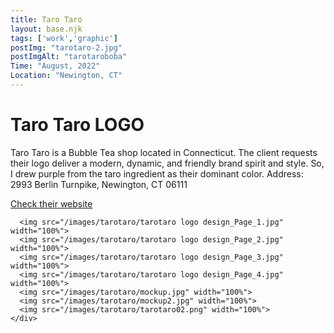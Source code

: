 ```yaml
---
title: Taro Taro
layout: base.njk
tags: ['work','graphic']
postImg: "tarotaro-2.jpg"
postImgAlt: "tarotaroboba"
Time: "August, 2022"
Location: "Newington, CT"
---
```

<div class="container2 p40">
 <h1 class="p40"> Taro Taro LOGO </h1>
      <div class="p10 tc">
    <p class="p40">Taro Taro is a Bubble Tea shop located in Connecticut. The client requests their logo deliver a modern, dynamic, and friendly brand spirit and style. So, I drew purple from the taro ingredient as their dominant color.
Address: 2993 Berlin Turnpike, Newington, CT 06111
</p>
<p><a href="https://www.mytarotaro.com">Check their website</a></p>

      <img src="/images/tarotaro/tarotaro logo design_Page_1.jpg" width="100%">
      <img src="/images/tarotaro/tarotaro logo design_Page_2.jpg" width="100%">
      <img src="/images/tarotaro/tarotaro logo design_Page_3.jpg" width="100%">
      <img src="/images/tarotaro/tarotaro logo design_Page_4.jpg" width="100%">
      <img src="/images/tarotaro/mockup.jpg" width="100%">
      <img src="/images/tarotaro/mockup2.jpg" width="100%">
      <img src="/images/tarotaro/tarotaro02.png" width="100%">
    </div>
